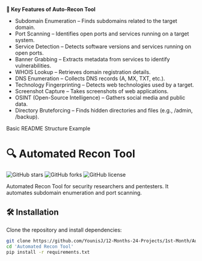 **📌 Key Features of Auto-Recon Tool**

- Subdomain Enumeration – Finds subdomains related to the target domain.
- Port Scanning – Identifies open ports and services running on a target system.
- Service Detection – Detects software versions and services running on open ports.
- Banner Grabbing – Extracts metadata from services to identify vulnerabilities.
- WHOIS Lookup – Retrieves domain registration details.
- DNS Enumeration – Collects DNS records (A, MX, TXT, etc.).
- Technology Fingerprinting – Detects web technologies used by a target.
- Screenshot Capture – Takes screenshots of web applications.
- OSINT (Open-Source Intelligence) – Gathers social media and public data.
- Directory Bruteforcing – Finds hidden directories and files (e.g., /admin, /backup).

 Basic README Structure Example

# 🔍 Automated Recon Tool
![GitHub stars](https://img.shields.io/github/stars/YounisJ/12-Months-24-Projects?style=flat-square)
![GitHub forks](https://img.shields.io/github/forks/YounisJ/12-Months-24-Projects?style=flat-square)
![GitHub license](https://img.shields.io/github/license/YounisJ/12-Months-24-Projects)

Automated Recon Tool for security researchers and pentesters. It automates subdomain enumeration and port scanning.

## 🛠 Installation
Clone the repository and install dependencies:
```bash
git clone https://github.com/YounisJ/12-Months-24-Projects/1st-Month/Automated%20Recon%Tool.git
cd 'Automated Recon Tool'
pip install -r requirements.txt
